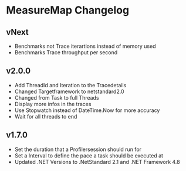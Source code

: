 # MeasureMap Changelog

## vNext
- Benchmarks not Trace iterartions instead of memory used
- Benchmarks Trace throughput per second

## v2.0.0
- Add ThreadId and Iteration to the Tracedetails
- Changed Targetframework to netstandard2.0
- Changed from Task to full Threads
- Display more infos in the traces
- Use Stopwatch instead of DateTime.Now for more accuracy
- Wait for all threads to end

## v1.7.0
- Set the duration that a Profilersession should run for
- Set a Interval to define the pace a task should be executed at
- Updated .NET Versions to .NetStandard 2.1 and .NET Framework 4.8
